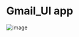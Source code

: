 # Gmail_UI app

![image](https://github.com/user-attachments/assets/8376870f-eb64-48e6-bb1b-2d92ad8addf0)
